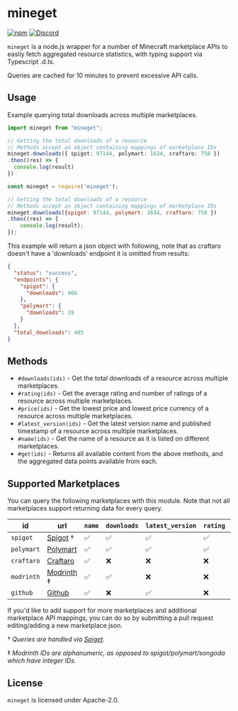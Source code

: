 # mineget
[![npm](https://img.shields.io/npm/v/mineget)](https://www.npmjs.com/package/mineget)
[![Discord](https://img.shields.io/discord/818135932103557162?color=7289da&logo=discord)](https://discord.gg/tVYhJfyDWG)

`mineget` is a node.js wrapper for a number of Minecraft marketplace APIs to easily fetch aggregated resource statistics, with typing support via Typescript .d.ts.

Queries are cached for 10 minutes to prevent excessive API calls.

## Usage
Example querying total downloads across multiple marketplaces.
```ts
import mineget from "mineget";

// Getting the total downloads of a resource
// Methods accept an object containing mappings of marketplace IDs
mineget.downloads({ spigot: 97144, polymart: 1634, craftaro: 758 })
.then((res) => {
  console.log(result)
})

```

```js
const mineget = require('mineget');

// Getting the total downloads of a resource
// Methods accept an object containing mappings of marketplace IDs
mineget.downloads({spigot: 97144, polymart: 1634, craftaro: 758 })
.then((res) => {
    console.log(result);
});
```
This example will return a json object with following, note that as craftaro doesn't have a 'downloads' endpoint it is omitted from results:
```json
{
  "status": "success",
  "endpoints": { 
    "spigot": { 
      "downloads": 466 
    }, 
    "polymart": { 
      "downloads": 19 
    } 
  },
  "total_downloads": 485
}
```

## Methods
* `#downloads(ids)` - Get the total downloads of a resource across multiple marketplaces.
* `#rating(ids)` - Get the average rating and number of ratings of a resource across multiple marketplaces.
* `#price(ids)` - Get the lowest price and lowest price currency of a resource across multiple marketplaces. 
* `#latest_version(ids)` - Get the latest version name and published timestamp of a resource across multiple marketplaces.
* `#name(ids)` - Get the name of a resource as it is listed on different marketplaces.
* `#get(ids)` - Returns all available content from the above methods, and the aggregated data points available from each.

## Supported Marketplaces
You can query the following marketplaces with this module. Note that not all marketplaces support returning data for every query.

| id         | url                                             | `name` | `downloads` | `latest_version` | `rating` | `price` |
| ---------- | ----------------------------------------------- | ------ | ----------- | ---------------- | -------- | ------- |
| `spigot`   | [Spigot](https://www.spigotmc.org/) &dagger;    | ✅      | ✅           | ✅                | ✅        | ✅       |
| `polymart` | [Polymart](https://polymart.com/)               | ✅      | ✅           | ✅                | ✅        | ✅       |
| `craftaro` | [Craftaro](https://craftaro.com/)               | ✅      | ❌           | ❌                | ❌        | ✅       |
| `modrinth` | [Modrinth](https://www.modrinth.com/) &ddagger; | ✅      | ✅           | ❌                | ❌        | ❌       |
| `github`   | [Github](https://github.com/)                   | ✅      | ❌           | ✅                | ❌        | ❌       |

If you'd like to add support for more marketplaces and additional marketplace API mappings, you can do so by submitting a pull request editing/adding a new marketplace json.

&dagger; *Queries are handled via [Spiget](https://spiget.org).*

&ddagger; *Modrinth IDs are alphanumeric, as opposed to spigot/polymart/songoda which have integer IDs.*

## License
`mineget` is licensed under Apache-2.0.
